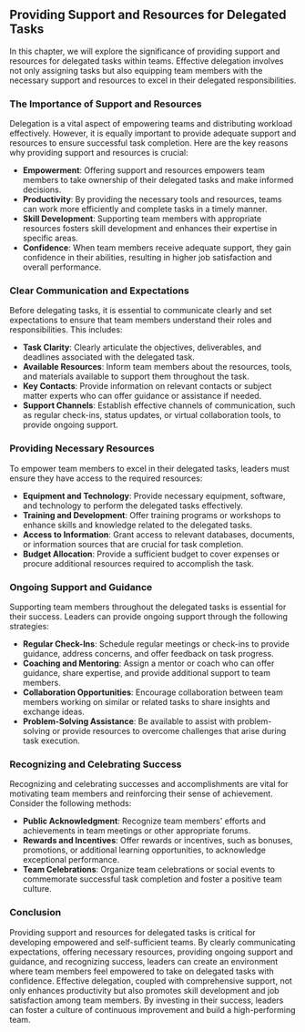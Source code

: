 Providing Support and Resources for Delegated Tasks
---------------------------------------------------------------

In this chapter, we will explore the significance of providing support and resources for delegated tasks within teams. Effective delegation involves not only assigning tasks but also equipping team members with the necessary support and resources to excel in their delegated responsibilities.

### The Importance of Support and Resources

Delegation is a vital aspect of empowering teams and distributing workload effectively. However, it is equally important to provide adequate support and resources to ensure successful task completion. Here are the key reasons why providing support and resources is crucial:

* **Empowerment**: Offering support and resources empowers team members to take ownership of their delegated tasks and make informed decisions.
* **Productivity**: By providing the necessary tools and resources, teams can work more efficiently and complete tasks in a timely manner.
* **Skill Development**: Supporting team members with appropriate resources fosters skill development and enhances their expertise in specific areas.
* **Confidence**: When team members receive adequate support, they gain confidence in their abilities, resulting in higher job satisfaction and overall performance.

### Clear Communication and Expectations

Before delegating tasks, it is essential to communicate clearly and set expectations to ensure that team members understand their roles and responsibilities. This includes:

* **Task Clarity**: Clearly articulate the objectives, deliverables, and deadlines associated with the delegated task.
* **Available Resources**: Inform team members about the resources, tools, and materials available to support them throughout the task.
* **Key Contacts**: Provide information on relevant contacts or subject matter experts who can offer guidance or assistance if needed.
* **Support Channels**: Establish effective channels of communication, such as regular check-ins, status updates, or virtual collaboration tools, to provide ongoing support.

### Providing Necessary Resources

To empower team members to excel in their delegated tasks, leaders must ensure they have access to the required resources:

* **Equipment and Technology**: Provide necessary equipment, software, and technology to perform the delegated tasks effectively.
* **Training and Development**: Offer training programs or workshops to enhance skills and knowledge related to the delegated tasks.
* **Access to Information**: Grant access to relevant databases, documents, or information sources that are crucial for task completion.
* **Budget Allocation**: Provide a sufficient budget to cover expenses or procure additional resources required to accomplish the task.

### Ongoing Support and Guidance

Supporting team members throughout the delegated tasks is essential for their success. Leaders can provide ongoing support through the following strategies:

* **Regular Check-Ins**: Schedule regular meetings or check-ins to provide guidance, address concerns, and offer feedback on task progress.
* **Coaching and Mentoring**: Assign a mentor or coach who can offer guidance, share expertise, and provide additional support to team members.
* **Collaboration Opportunities**: Encourage collaboration between team members working on similar or related tasks to share insights and exchange ideas.
* **Problem-Solving Assistance**: Be available to assist with problem-solving or provide resources to overcome challenges that arise during task execution.

### Recognizing and Celebrating Success

Recognizing and celebrating successes and accomplishments are vital for motivating team members and reinforcing their sense of achievement. Consider the following methods:

* **Public Acknowledgment**: Recognize team members' efforts and achievements in team meetings or other appropriate forums.
* **Rewards and Incentives**: Offer rewards or incentives, such as bonuses, promotions, or additional learning opportunities, to acknowledge exceptional performance.
* **Team Celebrations**: Organize team celebrations or social events to commemorate successful task completion and foster a positive team culture.

### Conclusion

Providing support and resources for delegated tasks is critical for developing empowered and self-sufficient teams. By clearly communicating expectations, offering necessary resources, providing ongoing support and guidance, and recognizing success, leaders can create an environment where team members feel empowered to take on delegated tasks with confidence. Effective delegation, coupled with comprehensive support, not only enhances productivity but also promotes skill development and job satisfaction among team members. By investing in their success, leaders can foster a culture of continuous improvement and build a high-performing team.
